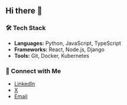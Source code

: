 ## Hi there 👋

### 🛠️ Tech Stack
- **Languages:** Python, JavaScript, TypeScript
- **Frameworks:** React, Node.js, Django
- **Tools:** Git, Docker, Kubernetes

### 🤝 Connect with Me
- [LinkedIn](https://www.linkedin.com/in/nikita-yarotskiy-19a08625a/)
- [X](https://x.com/nikitayarotskiy)
- [Email](mailto:nikeejsg@gmail.com)
